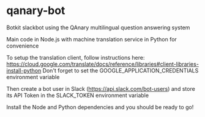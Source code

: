 # qanary-bot

Botkit slackbot using the QAnary multilingual question answering system

Main code in Node.js with machine translation service in Python for convenience

To setup the translation client, follow instructions here: <https://cloud.google.com/translate/docs/reference/libraries#client-libraries-install-python>
Don't forget to set the GOOGLE_APPLICATION_CREDENTIALS environment variable

Then create a bot user in Slack (<https://api.slack.com/bot-users>) and store its API Token in the SLACK_TOKEN environment variable

Install the Node and Python dependencies and you should be ready to go!
